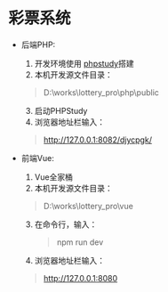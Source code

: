 # 彩票系统
* 后端PHP:
   1. 开发环境使用 [phpstudy](http://phpstudy.php.cn/)搭建
   2. 本机开发源文件目录：
   > D:\works\lottery_pro\php\public
   3. 启动PHPStudy
   4. 浏览器地址栏输入：
   > http://127.0.0.1:8082/djycpgk/

* 前端Vue:  
   1. Vue全家桶
   2. 本机开发源文件目录：
   > D:\works\lottery_pro\vue
   3. 在命令行，输入：
      > npm run dev  
   4. 浏览器地址栏输入：
   > http://127.0.0.1:8080